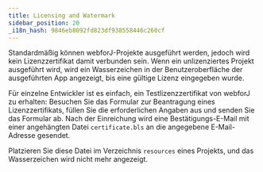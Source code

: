 ```yaml
---
title: Licensing and Watermark
sidebar_position: 20
_i18n_hash: 9846eb8092fd823df938558446c260cf
---
```

Standardmäßig können webforJ-Projekte ausgeführt werden, jedoch wird kein Lizenzzertifikat damit verbunden sein. Wenn ein unlizenziertes Projekt ausgeführt wird, wird ein Wasserzeichen in der Benutzeroberfläche der ausgeführten App angezeigt, bis eine gültige Lizenz eingegeben wurde.

Für einzelne Entwickler ist es einfach, ein Testlizenzzertifikat von webforJ zu erhalten: Besuchen Sie das Formular zur Beantragung eines Lizenzzertifikats, füllen Sie die erforderlichen Angaben aus und senden Sie das Formular ab. Nach der Einreichung wird eine Bestätigungs-E-Mail mit einer angehängten Datei `certificate.bls` an die angegebene E-Mail-Adresse gesendet.

Platzieren Sie diese Datei im Verzeichnis `resources` eines Projekts, und das Wasserzeichen wird nicht mehr angezeigt.
